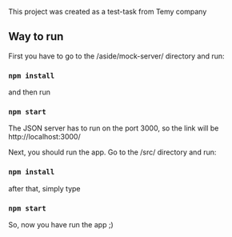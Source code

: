 This project was created as a test-task from Temy company

## Way to run 

First you have to go to the /aside/mock-server/ directory and run:

### `npm install`

and then run

### `npm start`

The JSON server has to run on the port 3000, so the link will be http://localhost:3000/

Next, you should run the app. Go to the /src/ directory and run:

### `npm install`

after that, simply type 

### `npm start`

So, now you have run the app ;)

